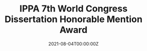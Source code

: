 ---
title: "IPPA 7th World Congress Dissertation Honorable Mention Award"
summary: Recognition of an outstanding contribution to the advancement of positive
  psychology.
date: '2021-08-04T00:00:00Z'
projects: []
draft: no
featured: no
---